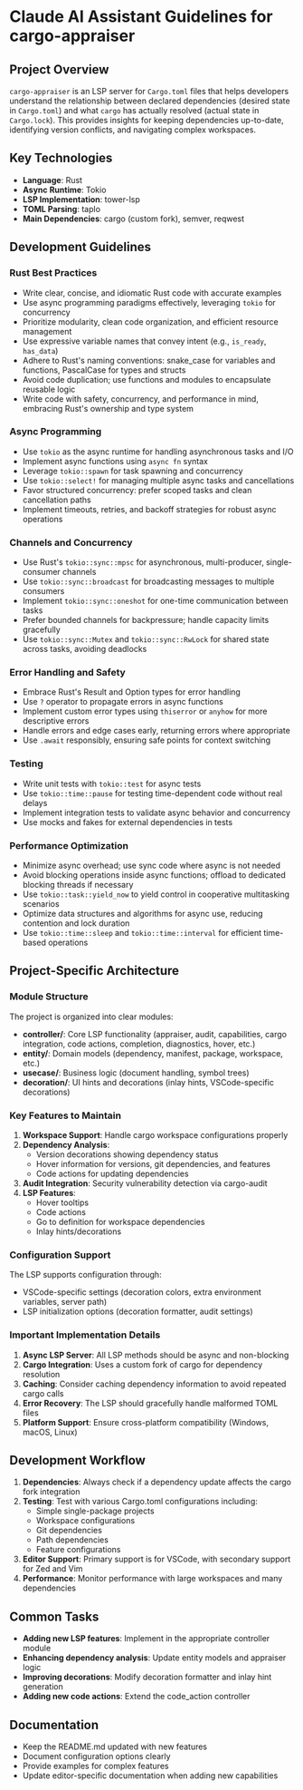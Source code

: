 # Claude AI Assistant Guidelines for cargo-appraiser

## Project Overview

`cargo-appraiser` is an LSP server for `Cargo.toml` files that helps developers understand the relationship between declared dependencies (desired state in `Cargo.toml`) and what `cargo` has actually resolved (actual state in `Cargo.lock`). This provides insights for keeping dependencies up-to-date, identifying version conflicts, and navigating complex workspaces.

## Key Technologies

- **Language**: Rust
- **Async Runtime**: Tokio
- **LSP Implementation**: tower-lsp
- **TOML Parsing**: taplo
- **Main Dependencies**: cargo (custom fork), semver, reqwest

## Development Guidelines

### Rust Best Practices

- Write clear, concise, and idiomatic Rust code with accurate examples
- Use async programming paradigms effectively, leveraging `tokio` for concurrency
- Prioritize modularity, clean code organization, and efficient resource management
- Use expressive variable names that convey intent (e.g., `is_ready`, `has_data`)
- Adhere to Rust's naming conventions: snake_case for variables and functions, PascalCase for types and structs
- Avoid code duplication; use functions and modules to encapsulate reusable logic
- Write code with safety, concurrency, and performance in mind, embracing Rust's ownership and type system

### Async Programming

- Use `tokio` as the async runtime for handling asynchronous tasks and I/O
- Implement async functions using `async fn` syntax
- Leverage `tokio::spawn` for task spawning and concurrency
- Use `tokio::select!` for managing multiple async tasks and cancellations
- Favor structured concurrency: prefer scoped tasks and clean cancellation paths
- Implement timeouts, retries, and backoff strategies for robust async operations

### Channels and Concurrency

- Use Rust's `tokio::sync::mpsc` for asynchronous, multi-producer, single-consumer channels
- Use `tokio::sync::broadcast` for broadcasting messages to multiple consumers
- Implement `tokio::sync::oneshot` for one-time communication between tasks
- Prefer bounded channels for backpressure; handle capacity limits gracefully
- Use `tokio::sync::Mutex` and `tokio::sync::RwLock` for shared state across tasks, avoiding deadlocks

### Error Handling and Safety

- Embrace Rust's Result and Option types for error handling
- Use `?` operator to propagate errors in async functions
- Implement custom error types using `thiserror` or `anyhow` for more descriptive errors
- Handle errors and edge cases early, returning errors where appropriate
- Use `.await` responsibly, ensuring safe points for context switching

### Testing

- Write unit tests with `tokio::test` for async tests
- Use `tokio::time::pause` for testing time-dependent code without real delays
- Implement integration tests to validate async behavior and concurrency
- Use mocks and fakes for external dependencies in tests

### Performance Optimization

- Minimize async overhead; use sync code where async is not needed
- Avoid blocking operations inside async functions; offload to dedicated blocking threads if necessary
- Use `tokio::task::yield_now` to yield control in cooperative multitasking scenarios
- Optimize data structures and algorithms for async use, reducing contention and lock duration
- Use `tokio::time::sleep` and `tokio::time::interval` for efficient time-based operations

## Project-Specific Architecture

### Module Structure

The project is organized into clear modules:

- **controller/**: Core LSP functionality (appraiser, audit, capabilities, cargo integration, code actions, completion, diagnostics, hover, etc.)
- **entity/**: Domain models (dependency, manifest, package, workspace, etc.)
- **usecase/**: Business logic (document handling, symbol trees)
- **decoration/**: UI hints and decorations (inlay hints, VSCode-specific decorations)

### Key Features to Maintain

1. **Workspace Support**: Handle cargo workspace configurations properly
2. **Dependency Analysis**: 
   - Version decorations showing dependency status
   - Hover information for versions, git dependencies, and features
   - Code actions for updating dependencies
3. **Audit Integration**: Security vulnerability detection via cargo-audit
4. **LSP Features**:
   - Hover tooltips
   - Code actions
   - Go to definition for workspace dependencies
   - Inlay hints/decorations

### Configuration Support

The LSP supports configuration through:
- VSCode-specific settings (decoration colors, extra environment variables, server path)
- LSP initialization options (decoration formatter, audit settings)

### Important Implementation Details

1. **Async LSP Server**: All LSP methods should be async and non-blocking
2. **Cargo Integration**: Uses a custom fork of cargo for dependency resolution
3. **Caching**: Consider caching dependency information to avoid repeated cargo calls
4. **Error Recovery**: The LSP should gracefully handle malformed TOML files
5. **Platform Support**: Ensure cross-platform compatibility (Windows, macOS, Linux)

## Development Workflow

1. **Dependencies**: Always check if a dependency update affects the cargo fork integration
2. **Testing**: Test with various Cargo.toml configurations including:
   - Simple single-package projects
   - Workspace configurations
   - Git dependencies
   - Path dependencies
   - Feature configurations
3. **Editor Support**: Primary support is for VSCode, with secondary support for Zed and Vim
4. **Performance**: Monitor performance with large workspaces and many dependencies

## Common Tasks

- **Adding new LSP features**: Implement in the appropriate controller module
- **Enhancing dependency analysis**: Update entity models and appraiser logic
- **Improving decorations**: Modify decoration formatter and inlay hint generation
- **Adding new code actions**: Extend the code_action controller

## Documentation

- Keep the README.md updated with new features
- Document configuration options clearly
- Provide examples for complex features
- Update editor-specific documentation when adding new capabilities